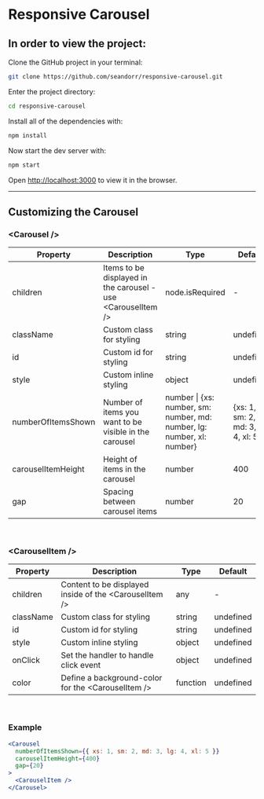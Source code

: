 # Responsive Carousel

## In order to view the project:

Clone the GitHub project in your terminal:

```zsh
git clone https://github.com/seandorr/responsive-carousel.git
```

Enter the project directory:

```zsh
cd responsive-carousel
```

Install all of the dependencies with:

```zsh
npm install
```

Now start the dev server with:

```zsh
npm start
```

Open [http://localhost:3000](http://localhost:3000) to view it in the browser.

---

## Customizing the Carousel

### \<Carousel />

| Property           | Description                                                   | Type                                                                   | Default                             |
| ------------------ | ------------------------------------------------------------- | ---------------------------------------------------------------------- | ----------------------------------- |
| children           | Items to be displayed in the carousel - use \<CarouselItem /> | node.isRequired                                                        | -                                   |
| className          | Custom class for styling                                      | string                                                                 | undefined                           |
| id                 | Custom id for styling                                         | string                                                                 | undefined                           |
| style              | Custom inline styling                                         | object                                                                 | undefined                           |
| numberOfItemsShown | Number of items you want to be visible in the carousel        | number \| {xs: number, sm: number, md: number, lg: number, xl: number} | {xs: 1, sm: 2, md: 3, lg: 4, xl: 5} |
| carouselItemHeight | Height of items in the carousel                               | number                                                                 | 400                                 |
| gap                | Spacing between carousel items                                | number                                                                 | 20                                  |

<br />

### \<CarouselItem />

| Property  | Description                                             | Type     | Default   |
| --------- | ------------------------------------------------------- | -------- | --------- |
| children  | Content to be displayed inside of the \<CarouselItem /> | any      | -         |
| className | Custom class for styling                                | string   | undefined |
| id        | Custom id for styling                                   | string   | undefined |
| style     | Custom inline styling                                   | object   | undefined |
| onClick   | Set the handler to handle click event                   | object   | undefined |
| color     | Define a background-color for the \<CarouselItem />     | function | undefined |

<br />

### Example

```jsx
<Carousel
  numberOfItemsShown={{ xs: 1, sm: 2, md: 3, lg: 4, xl: 5 }}
  carouselItemHeight={400}
  gap={20}
>
  <CarouselItem />
</Carousel>
```
